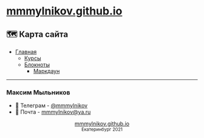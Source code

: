 # [mmmylnikov.github.io](https://mmmylnikov.github.io)

## 🗺 Карта сайта

* [Главная](https://mmmylnikov.github.io)
  * [Курсы](https://mmmylnikov.github.io/courses)
  * [Блокноты](https://mmmylnikov.github.io/notebook)
    * [Маркдаун](https://mmmylnikov.github.io/notebook/md)

---
### Максим Мыльников

* 📱 Телеграм - [@mmmylnikov](https://t.me/MMMylnikov)
* 📧 Почта - [mmmylnikov@ya.ru](mailto:mmmylnikov@ya.ru)

<div align="center"><a href="https://mmmylnikov.github.io">mmmylnikov.github.io</a></div>
<div align="center"><small>Екатеринбург 2021</small></div>